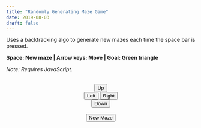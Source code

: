 ```yaml
---
title: "Randomly Generating Maze Game"
date: 2019-08-03
draft: false
---
```


Uses a backtracking algo to generate new mazes each time the space bar is pressed.

**Space: New maze | Arrow keys: Move | Goal: Green triangle**

_Note: Requires JavaScript._

<script src="https://cdnjs.cloudflare.com/ajax/libs/p5.js/0.9.0/p5.min.js"></script>
<div id="mazeCanvas"></div>
<script src="/js/maze.js"></script><br>

<div style="width:100%; text-align: center;">
<div style="display: inline-block;"><button type="button" onclick="simulateKey('UP_ARROW')">Up</button></div>
</div>
<div style="width:100%; text-align: center;">
<div style="display: inline-block;"><button type="button" onclick="simulateKey('LEFT_ARROW')">Left</button></div>
<div style="display: inline-block;"><button type="button" onclick="simulateKey('RIGHT_ARROW')">Right</button></div>
</div>
<div style="width:100%; text-align: center;">
<div style="display: inline-block;"><button type="button" onclick="simulateKey('DOWN_ARROW')">Down</button></div>
</div>
<br>
<div style="width:100%; text-align: center;">
<div style="display: inline-block;"><button type="button" onclick="simulateKey('SPACEBAR')">New Maze</button></div>
</div>
